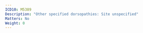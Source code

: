 ```yaml
---
ICD10: M5389
Description: "Other specified dorsopathies: Site unspecified"
Matters: No
Weight: 0
---
```


